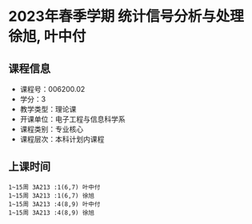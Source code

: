 # 2023年春季学期 统计信号分析与处理 徐旭, 叶中付






## 课程信息

- 课程号：006200.02
- 学分：3
- 教学类型：理论课
- 开课单位：电子工程与信息科学系
- 课程类别：专业核心
- 课程层次：本科计划内课程

## 上课时间

```
1~15周 3A213 :1(6,7) 叶中付
1~15周 3A213 :1(6,7) 徐旭
1~15周 3A213 :4(8,9) 叶中付
1~15周 3A213 :4(8,9) 徐旭
```

